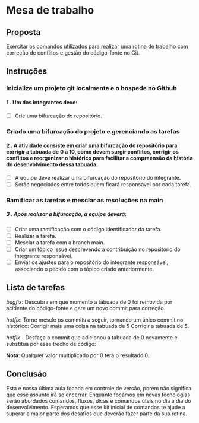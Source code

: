 # Mesa de trabalho

## Proposta

Exercitar os comandos utilizados para realizar uma rotina de trabalho com correção de conflitos e gestão do código-fonte no Git.

## Instruções

### Inicialize um projeto git localmente e o hospede no Github

#### 1 . Um dos integrantes deve:

-[ ] Crie uma bifurcação do repositório.

### Criado uma bifurcação do projeto e gerenciando as tarefas

#### 2 . A atividade consiste em criar uma bifurcação do repositório para corrigir a tabuada de 0 a 10, como devem surgir conflitos, corrigir os conflitos e reorganizar o histórico para facilitar a compreensão da história do desenvolvimento dessa tabuada: 

-[ ] A equipe deve realizar uma bifurcação do repositório do integrante.
-[ ] Serão negociados entre todos quem ficará responsável por cada tarefa.

### Ramificar as tarefas e mesclar as resoluções na main

##### 3 . Após realizar a bifurcação, a equipe deverá:

-[ ] Criar uma ramificação com o código identificador da tarefa.
-[ ] Realizar a tarefa.
-[ ] Mesclar a tarefa com a branch main.
-[ ] Criar um tópico issue descrevendo a contribuição no repositório do integrante responsável. 
-[ ] Enviar os ajustes para o repositório do integrante responsável, associando o pedido com o tópico criado anteriormente.

## Lista de tarefas


*bugfix*: Descubra em que momento a tabuada de 0 foi removida por acidente do código-fonte e gere um novo commit para correção.

*hotfix*: Torne mescle os commits a seguir, tornando um único commit no histórico:
Corrigir mais uma coisa na tabuada de 5
Corrigir a tabuada de 5.

*hotfix* - Desfaça o commit que adicionou a tabuada de 0 novamente e substitua por esse trecho de código:

**Nota**: Qualquer valor multiplicado por 0 terá o resultado 0.

## Conclusão

Esta é nossa última aula focada em controle de versão, porém não significa que esse assunto irá se encerrar. Enquanto focamos em novas tecnologias serão abordados comandos, fluxos, dicas e comandos úteis no dia a dia do desenvolvimento. Esperamos que esse kit inicial de comandos te ajude a superar a maior parte dos desafios que deverão fazer parte da sua rotina. 
